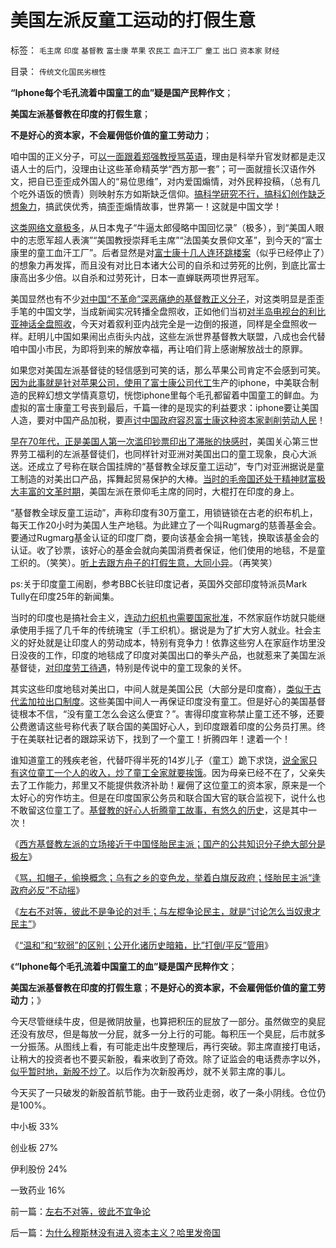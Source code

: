 # 美国左派反童工运动的打假生意

标签： `毛主席` `印度` `基督教` `富士康` `苹果` `农民工` `血汗工厂` `童工` `出口` `资本家` `财经` 

目录： `传统文化国民劣根性`

**“Iphone每个毛孔流着中国童工的血”疑是国产民粹作文**；

**美国左派基督教在印度的打假生意**；

**不是好心的资本家，不会雇佣低价值的童工劳动力**；



咱中国的正义分子，可[以一面跟着郑强教授骂英语](../../../2009/5/19/疑证与实证的精确语义，及疑证从无.md)，理由是科举升官发财都是走汉语人士的后门，没理由让这些革命精英学“西方那一套”；可一面就擅长汉语作外文，把自已歪歪成外国人的“易位思维”，对内爱国煽情，对外民粹投稿，（总有几个吃外语饭的愤青）则映射东方如斯缺乏信仰。[搞科学研究不行，搞科幻创作缺乏想象力](../../../2009/5/23/推荐您的孩子多接触科学科幻作品.md)，搞武侠优秀，搞歪歪煽情故事，世界第一！这就是中国文学！

[这类网络文章极多](../../../2010/10/16/汉语是修辞表意语言，最适合道德口水仗.md)，从日本鬼子“牛逼太郎侵略中国回忆录”（极多），到“美国人眼中的志愿军超人表演”“美国教授崇拜毛主席”“法国美女景仰文革”，到今天的“富士康里的童工血汗工厂”。后者显然是对[富士康十几人连环跳楼案](../../../2010/5/29/富士康无需对员工个人自杀负契约外的责任.md)（似乎已经停止了）的想象力再发挥，而且没有对比日本诸大公司的自杀和过劳死的比例，到底比富士康高出多少倍。以自杀和过劳死计，日本一直蝉联两项世界冠军。

美国显然也有不少[对中国“不革命”深恶痛绝的基督教正义分子](../../../2011/7/18/明确美式民主优越性，否定“全面西化”.md)，对这类明显是歪歪手笔的中国文学，当成新闻实况转播全盘照收，正如他们当初[对半岛电视台的利比亚神话全盘照收](../../../2011/4/22/卡扎菲的雇佣军和利比亚的户籍制度.md)，今天对着叙利亚内战完全是一边倒的报道，同样是全盘照收一样。赶明儿中国如果闹出点街头内战，这些左派世界基督教大联盟，八成也会代替咱中国小市民，为即将到来的解放幸福，再让咱们背上感谢解放战士的原罪。

如果您对美国左派基督徒的轻信感到可笑的话，那么苹果公司肯定不会感到可笑。[因为此事就是针对苹果公司，使用了富士康公司代工](../../../2010/5/29/富士康类廉价出口企业对中国没有贡献.md)生产的iphone，中美联合制造的民粹幻想文学情真意切，恍惚iphone里每个毛孔都留着中国童工的鲜血。为虚拟的富士康童工号丧到最后，千篇一律的是现实的利益要求：iphone要让美国人造，要对中国产品加税，要[声讨中国政府容忍富士康这种资本家剥削劳动人民](../../../2011/7/10/彻头彻尾的《通往奴役之路》.md)！

[早在70年代，正是美国人第一次滥印钞票印出了滞胀的快感时](../../../2011/6/6/凯恩斯滥用数学掩盖根本性的错误.md)，美国关心第三世界劳工福利的左派基督徒们，也同样针对亚洲对美国出口的童工现象，良心大派送。还成立了号称在联合国挂牌的“基督教全球反童工运动”，专门对亚洲据说是童工制造的对美出口产品，挥舞起贸易保护的大棒。[当时的毛帝国还处于精神财富极大丰富的文革时期](../../../2009/7/3/看看毛主席是怎样发动文革反腐的.md)，美国左派在景仰毛主席的同时，大棍打在印度的身上。

“基督教全球反童工运动”，声称印度有30万童工，用锁链锁在古老的织布机上，每天工作20小时为美国人生产地毯。为此建立了一个叫Rugmarg的慈善基金会。要通过Rugmarg基金认证的印度厂商，要向该基金会捐一笔钱，换取该基金会的认证。收了钞票，该好心的基金会就向美国消费者保证，他们使用的地毯，不是童工织的。（笑笑）。[听上去跟方舟子的打假生意，大同小异](../../../2012/2/14/冒牍单于方舟子的粉丝敢死队.md)。（再笑笑）

ps:关于印度童工闹剧，参考BBC长驻印度记者，英国外交部印度特派员Mark
Tully在印度25年的新闻集。

当时的印度也是搞社会主义，[连动力织机也需要国家批准](../../../2012/1/20/印度人的“懒惰”，Charter的种姓，圣雄甘地的梦想.md)，不然家庭作坊就只能继承使用手摇了几千年的传统瑰宝（手工织机）。据说是为了扩大穷人就业。社会主义的好处就是让印度人的劳动成本，特别有竞争力！依靠这些穷人在家庭作坊里没日没夜的工作，印度的地毯成了印度对美国出口的拳头产品，也就惹来了美国左派基督徒，[对印度劳工待遇](../../../2011/12/12/英国工业革命时的社会结构和农民处境.md)，特别是传说中的童工现象的关怀。

其实这些印度地毯对美出口，中间人就是美国公民（大部分是印度裔），[类似于古代孟加拉出口制度](../../../2011/9/19/德国，日本和孟加拉的关税保护.md)。这些美国中间人一再保证印度没有童工。但是好心的美国基督徒根本不信，“没有童工怎么会这么便宜？”。害得印度宣称禁止童工还不够，还要公费邀请这些号称代表了联合国的美国好心人，到印度跟着印度的公务员打黑。终于在美联社记者的跟踪采访下，找到了一个童工！折腾四年！逮着一个！

谁知道童工的残疾老爸，代替吓得半死的14岁儿子（童工）跪下求饶，[说全家只有这位童工一个人的收入，炒了童工全家就要挨饿](../../../2011/12/15/宪章运动“限制童工”“限制女工”的含义.md)。因为母亲已经不在了，父亲失去了工作能力，邦里又不能提供救济补助！雇佣了这位童工的资本家，原来是一个太好心的穷作坊主。但是在印度国家公务员和联合国大官的联合监视下，说什么也不敢留这位童工了。[基督教的好心人折腾童工故事，有悠久的历史](../../../2011/12/6/英国宪章运动不是工人运动，而是“反工人”的运动.md)，这是其中一次！



《[西方基督教左派的立场接近于中国怪胎民主派；国产的公共知识分子绝大部分是极左](../../../2012/3/26/东方民众缺乏对西方社会的了解.md)》

《[骂，扣帽子，偷换概念；乌有之乡的变色龙，举着白旗反政府；怪胎民主派“逢政府必反”不动摇](../../../2012/3/27/骂，扣帽子，偷换概念.md)》

《[左右不对等，彼此不是争论的对手；与左棍争论民主，就是“讨论怎么当奴隶才民主”](../../../2012/3/27/左右不对等，彼此不宜争论.md)》

《[“温和”和“软弱”的区别；公开化诸历史暗箱，比”打倒/平反”管用](http://blog.sina.com.cn/s/blog_5563a64d0102e0bg.html)》

《**“Iphone每个毛孔流着中国童工的血”疑是国产民粹作文**；

**美国左派基督教在印度的打假生意**；**不是好心的资本家，不会雇佣低价值的童工劳动力**；》

今天尽管继续牛皮，但是微阴放量，也算把积压的屁放了一部分。虽然做空的臭屁还没有放尽，但是每放一分屁，就多一分上行的可能。每积压一个臭屁，后市就多一分振荡。从图线上看，有可能走出牛皮整理后，再行突破。郭主席直接打电话，让稍大的投资者也不要买新股，看来收到了奇效。除了证监会的电话费赤字以外，[似乎暂时地，新股不炒了](../../../2012/3/7/股市投资怎样才能发扬雷锋精神？.md)。以后作为次新股再炒，就不关郭主席的事儿。

今天买了一只破发的新股首航节能。由于一致药业走弱，收了一条小阴线。仓位仍是100%。

中小板 33%

创业板 27%

伊利股份 24%

一致药业 16%



前一篇：[左右不对等，彼此不宜争论](../../../2012/3/27/左右不对等，彼此不宜争论.md)

后一篇：[为什么穆斯林没有进入资本主义？哈里发帝国](../../../2012/3/28/为什么穆斯林没有进入资本主义？哈里发帝国.md)
